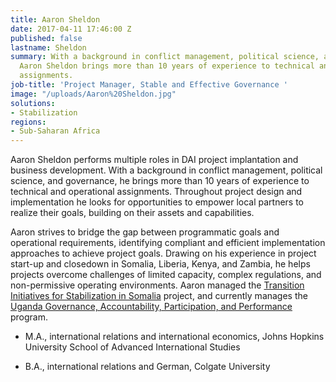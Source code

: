 ```yaml
---
title: Aaron Sheldon
date: 2017-04-11 17:46:00 Z
published: false
lastname: Sheldon
summary: With a background in conflict management, political science, and governance,
  Aaron Sheldon brings more than 10 years of experience to technical and operational
  assignments.
job-title: 'Project Manager, Stable and Effective Governance '
image: "/uploads/Aaron%20Sheldon.jpg"
solutions:
- Stabilization
regions:
- Sub-Saharan Africa
---
```


Aaron Sheldon performs multiple roles in DAI project implantation and business development. With a background in conflict management, political science, and governance, he brings more than 10 years of experience to technical and operational assignments. Throughout project design and implementation he looks for opportunities to empower local partners to realize their goals, building on their assets and capabilities.

Aaron strives to bridge the gap between programmatic goals and operational requirements, identifying compliant and efficient implementation approaches to achieve project goals. Drawing on his experience in project start-up and closedown in Somalia, Liberia, Kenya, and Zambia, he helps projects overcome challenges of limited capacity, complex regulations, and non-permissive operating environments. Aaron managed the [Transition Initiatives for Stabilization in Somalia](https://www.dai.com/our-work/projects/somalia-transition-initiatives-stabilization-tis) project, and currently manages the [Uganda Governance, Accountability, Participation, and Performance](https://www.dai.com/our-work/projects/uganda-governance-accountability-participation-and-performance-program-gapp) program.

* M.A., international relations and international economics, Johns Hopkins University School of Advanced International Studies

* B.A., international relations and German, Colgate University